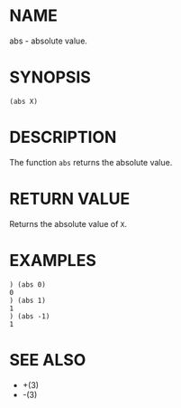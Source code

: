 # NAME
abs - absolute value.

# SYNOPSIS

    (abs X)

# DESCRIPTION
The function `abs` returns the absolute value.

# RETURN VALUE
Returns the absolute value of `X`.

# EXAMPLES

    ) (abs 0)
    0
    ) (abs 1)
    1
    ) (abs -1)
    1

# SEE ALSO
- +(3)
- -(3)
